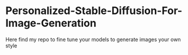 # Personalized-Stable-Diffusion-For-Image-Generation
Here find my repo to fine tune your models to generate images your own style

